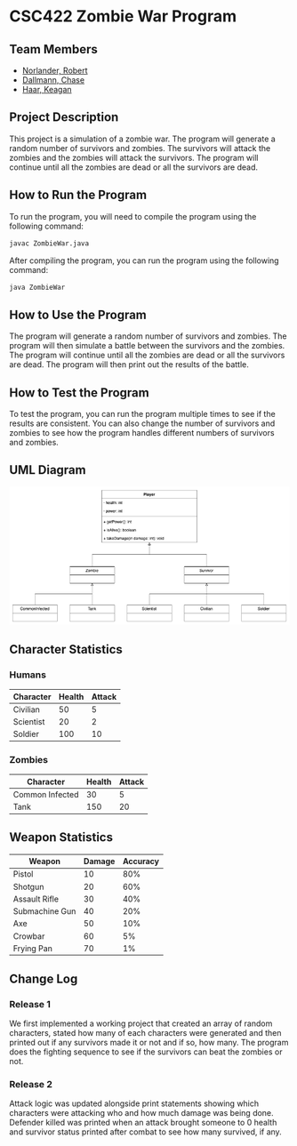 # CSC422 Zombie War Program

## Team Members

- [Norlander, Robert](shamotar@csp.edu)
- [Dallmann, Chase](dallmanc@csp.edu)
- [Haar, Keagan](haark@csp.edu)

## Project Description

This project is a simulation of a zombie war. The program will generate a random number of survivors and zombies. The survivors will attack the zombies and the zombies will attack the survivors. The program will continue until all the zombies are dead or all the survivors are dead.

## How to Run the Program

To run the program, you will need to compile the program using the following command:

```bash
javac ZombieWar.java
```

After compiling the program, you can run the program using the following command:

```bash
java ZombieWar
```

## How to Use the Program

The program will generate a random number of survivors and zombies. The program will then simulate a battle between the survivors and the zombies. The program will continue until all the zombies are dead or all the survivors are dead. The program will then print out the results of the battle.

## How to Test the Program

To test the program, you can run the program multiple times to see if the results are consistent. You can also change the number of survivors and zombies to see how the program handles different numbers of survivors and zombies.

## UML Diagram

![UML Diagram](static/ZombieWar_UML.png)

## Character Statistics

### Humans

| Character | Health | Attack |
| --------- | ------ | ------ |
| Civilian  | 50     | 5      |
| Scientist | 20     | 2      |
| Soldier   | 100    | 10     |

### Zombies

| Character      | Health | Attack |
| -------------- | ------ | ------ |
| Common Infected| 30     | 5      |
| Tank           | 150    | 20     |

## Weapon Statistics

| Weapon          | Damage | Accuracy |
| --------------- | ------ | -------- |
| Pistol          | 10     | 80%      |
| Shotgun         | 20     | 60%      |
| Assault Rifle   | 30     | 40%      |
| Submachine Gun  | 40     | 20%      |
| Axe             | 50     | 10%      |
| Crowbar         | 60     | 5%       |
| Frying Pan      | 70     | 1%       |

## Change Log

### Release 1

We first implemented a working project that created an array of random characters, stated how many of each characters were generated and then printed out if any survivors made it or not and if so, how many. The program does the fighting sequence to see if the survivors can beat the zombies or not.

### Release 2

Attack logic was updated alongside print statements showing which characters were attacking who and how much damage was being done. Defender killed was printed when an attack brought someone to 0 health and survivor status printed after combat to see how many survived, if any.
